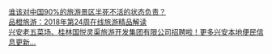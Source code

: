   
[谁该对中国90%的旅游景区半死不活的状态负责？](http://www.dianyue.me/archives/322/gy3hhqrzsfobkphw/)  
[品橙旅游：2018年第24周在线旅游精品解读](http://www.dianyue.me/archives/145/5s89r86uacmzw2c2/)  
[兴安老五菜场、桂林国悦灵渠旅游开发集团有限公司招聘啦！更多兴安本地便民信息更新...](http://www.dianyue.me/archives/532/ll81qqcatcabiezo/)